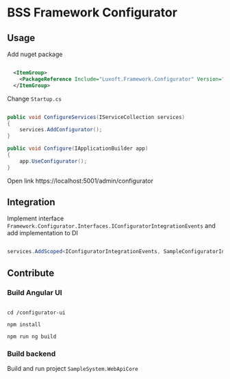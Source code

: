 ﻿# BSS Framework Configurator


## Usage

Add nuget package

```xml

  <ItemGroup>
    <PackageReference Include="Luxoft.Framework.Configurator" Version="[LAST VERSION]"/>
  </ItemGroup>
```

Change `Startup.cs`

```csharp

public void ConfigureServices(IServiceCollection services)
{
    services.AddConfigurator();
}

public void Configure(IApplicationBuilder app)
{
    app.UseConfigurator();
}

```
Open link https://localhost:5001/admin/configurator


## Integration

Implement interface `Framework.Configurator.Interfaces.IConfiguratorIntegrationEvents` and add implementation to DI

```csharp

services.AddScoped<IConfiguratorIntegrationEvents, SampleConfiguratorIntegrationEvents>();

```

## Contribute

### Build Angular UI

```shell

cd /configurator-ui

npm install

npm run ng build

```

### Build backend

Build and run project `SampleSystem.WebApiCore`

